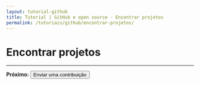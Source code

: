 ```yaml
---
layout: tutorial-github
title: Tutorial | GitHub e open source - Encontrar projetos
permalink: /tutoriais/github/encontrar-projetos/
---
```


# Encontrar projetos

---

<p class="proxima-unidade"><b>Próximo:</b> <a href="/tutoriais/github/enviar-contribuicao/"><button type="button" class="btn btn-dark">Enviar uma contribuição</button></a></p>
